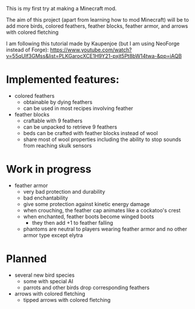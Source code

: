 This is my first try at making a Minecraft mod.

The aim of this project (apart from learning how to mod Minecraft) will be to add more birds, colored feathers, feather blocks, feather armor, and arrows with colored fletching

I am following this tutorial made by Kaupenjoe (but I am using NeoForge instead of Forge):
https://www.youtube.com/watch?v=55qUIf3GMss&list=PLKGarocXCE1H9Y21-pxjt5Pt8bW14twa-&pp=iAQB

# Implemented features:
- colored feathers
  - obtainable by dying feathers
  - can be used in most recipes involving feather
- feather blocks
  - craftable with 9 feathers
  - can be unpacked to retrieve 9 feathers
  - beds can be crafted with feather blocks instead of wool
  - share most of wool properties including the ability to stop sounds from reaching skulk sensors
    
# Work in progress
- feather armor
  - very bad protection and durability
  - bad enchantability
  - give some protection against kinetic energy damage
  - when crouching, the feather cap animates like a cockatoo's crest
  - when enchanted, feather boots become winged boots
    - they then add +1 to feather falling                                    
  - phantoms are neutral to players wearing feather armor and no other armor type except elytra

# Planned
- several new bird species
  - some with special AI
  - parrots and other birds drop corresponding feathers
- arrows with colored fletching
  - tipped arrows with colored fletching
